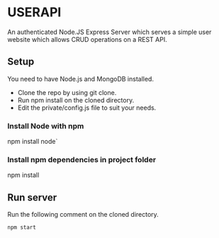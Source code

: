 # USERAPI
An authenticated Node.JS Express Server which serves a simple user website which allows CRUD operations on a REST API.
## Setup
You need to have Node.js and MongoDB installed.

* Clone the repo by using git clone.
* Run npm install on the cloned directory.
* Edit the private/config.js file to suit your needs.

### Install Node with npm
npm install node`

### Install npm dependencies in project folder
npm install

## Run server

Run the following comment on the cloned directory.

`npm start`



